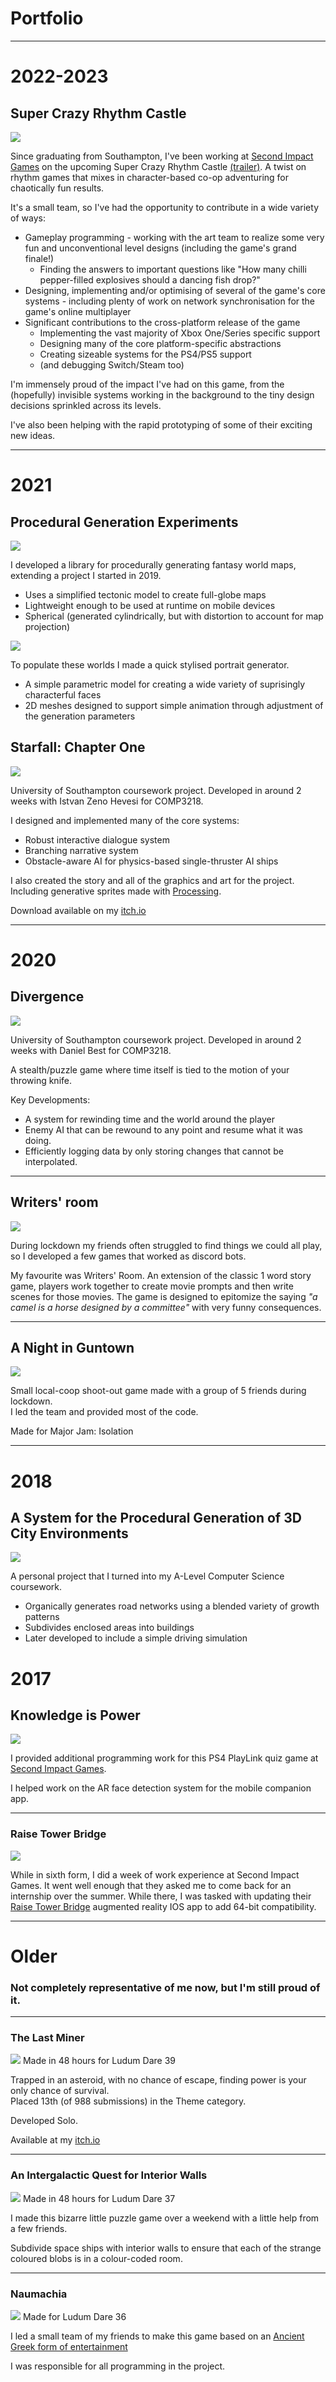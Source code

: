 # Portfolio

---

# 2022-2023

## Super Crazy Rhythm Castle
<img src="images/scrc.jpg?raw=true"/>


Since graduating from Southampton, I've been working at [Second Impact Games](https://www.secondimpactgames.com/) on the upcoming Super Crazy Rhythm Castle [(trailer)](https://www.youtube.com/watch?v=fiNxs6CEwQ0). A twist on rhythm games that mixes in character-based co-op adventuring for chaotically fun results.

It's a small team, so I've had the opportunity to contribute in a wide variety of ways:
* Gameplay programming - working with the art team to realize some very fun and unconventional level designs (including the game's grand finale!)
  * Finding the answers to important questions like "How many chilli pepper-filled explosives should a dancing fish drop?"
* Designing, implementing and/or optimising of several of the game's core systems - including plenty of work on network synchronisation for the game's online multiplayer
* Significant contributions to the cross-platform release of the game
  * Implementing the vast majority of Xbox One/Series specific support
  * Designing many of the core platform-specific abstractions
  * Creating sizeable systems for the PS4/PS5 support
  * (and debugging Switch/Steam too)

I'm immensely proud of the impact I've had on this game, from the (hopefully) invisible systems working in the background to the tiny design decisions sprinkled across its levels.

I've also been helping with the rapid prototyping of some of their exciting new ideas.

---

# 2021

## Procedural Generation Experiments

<img src="images/map.png?raw=true"/>

I developed a library for procedurally generating fantasy world maps, extending a project I started in 2019.
* Uses a simplified tectonic model to create full-globe maps
* Lightweight enough to be used at runtime on mobile devices
* Spherical (generated cylindrically, but with distortion to account for map projection)

<img src="images/portraits.png?raw=true"/>

To populate these worlds I made a quick stylised portrait generator.
* A simple parametric model for creating a wide variety of suprisingly characterful faces 
* 2D meshes designed to support simple animation through adjustment of the generation parameters

## Starfall: Chapter One
<img src="images/starfall.jpg?raw=true"/>


University of Southampton coursework project. Developed in around 2 weeks with Istvan Zeno Hevesi for COMP3218.

I designed and implemented many of the core systems:
* Robust interactive dialogue system
* Branching narrative system
* Obstacle-aware AI for physics-based single-thruster AI ships

I also created the story and all of the graphics and art for the project. Including generative sprites made with [Processing](https://processing.org/).

Download available on my [itch.io](https://bluellama.itch.io/starfall-chapter-1)

---

# 2020
## Divergence
<img src="images/divergence.JPG?raw=true"/>

University of Southampton coursework project. Developed in around 2 weeks with Daniel Best for COMP3218.

A stealth/puzzle game where time itself is tied to the motion of your throwing knife.

Key Developments:
* A system for rewinding time and the world around the player
 * Enemy AI that can be rewound to any point and resume what it was doing.
 * Efficiently logging data by only storing changes that cannot be interpolated.

---

## Writers' room
<img src="images/writersroom.JPG?raw=true"/>

During lockdown my friends often struggled to find things we could all play, so I developed a few games that worked as discord bots.

My favourite was Writers' Room. An extension of the classic 1 word story game, players work together to create movie prompts and then write scenes for those movies. The game is designed to epitomize the saying *"a camel is a horse designed by a committee"* with very funny consequences.

---

## A Night in Guntown
<img src="images/guntown.png?raw=true"/>

Small local-coop shoot-out game made with a group of 5 friends during lockdown.  
I led the team and provided most of the code.

Made for Major Jam: Isolation


---
# 2018
## A System for the Procedural Generation of 3D City Environments

<img src="images/city.png?raw=true"/>

A personal project that I turned into my A-Level Computer Science coursework.
* Organically generates road networks using a blended variety of growth patterns
* Subdivides enclosed areas into buildings
* Later developed to include a simple driving simulation

# 2017
## Knowledge is Power
<img src="images/knowledge-is-power.jpg?raw=true"/>

I provided additional programming work for this PS4 PlayLink quiz game at [Second Impact Games](https://www.secondimpactgames.com/).

I helped work on the AR face detection system for the mobile companion app.

---

### Raise Tower Bridge

<img src="images/raisetowerbridge.jpg?raw=true"/>

While in sixth form, I did a week of work experience at Second Impact Games. It went well enough that they asked me to come back for an internship over the summer. While there, I was tasked with updating their [Raise Tower Bridge](https://apps.apple.com/de/app/raise-tower-bridge/id932900151?l=en) augmented reality IOS app to add 64-bit compatibility.

---
# Older

### Not completely representative of me now, but I'm still proud of it.

---

### The Last Miner
<img src="images/tlm.JPG?raw=true"/>
Made in 48 hours for Ludum Dare 39

Trapped in an asteroid, with no chance of escape, finding power is your only chance of survival.  
Placed 13th (of 988 submissions) in the Theme category.

Developed Solo.

Available at my [itch.io](https://bluellama.itch.io/the-last-miner)

---

### An Intergalactic Quest for Interior Walls
<img src="images/iqiw.PNG?raw=true"/>
Made in 48 hours for Ludum Dare 37

I made this bizarre little puzzle game over a weekend with a little help from a few friends.

Subdivide space ships with interior walls to ensure that each of the strange coloured blobs is in a colour-coded room.

---

### Naumachia
<img src="images/naumachia.jpg?raw=true"/>
Made for Ludum Dare 36

I led a small team of my friends to make this game based on an [Ancient Greek form of entertainment](https://en.wikipedia.org/wiki/Naumachia)

I was responsible for all programming in the project.
